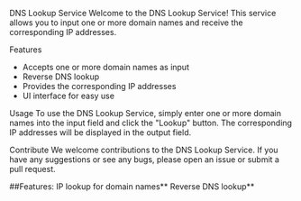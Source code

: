 DNS Lookup Service
Welcome to the DNS Lookup Service! This service allows you to input one or more domain names and receive the corresponding IP addresses.

Features
* Accepts one or more domain names as input
* Reverse DNS lookup
* Provides the corresponding IP addresses
* UI interface for easy use

Usage
To use the DNS Lookup Service, simply enter one or more domain names into the input field and click the "Lookup" button. The corresponding IP addresses will be displayed in the output field.

Contribute
We welcome contributions to the DNS Lookup Service. If you have any suggestions or see any bugs, please open an issue or submit a pull request.

##Features:
IP lookup for domain names**
Reverse DNS lookup**
